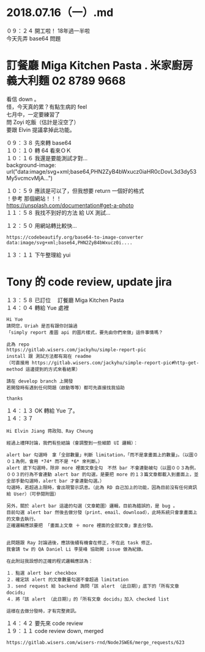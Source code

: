 # 2018.07.16（一）.md

０９：２４ 開工啦！ 18年過一半啦  
今天先弄 base64 問題  
# 訂餐廳 Miga Kitchen Pasta . 米家廚房義大利麵 02 8789 9668  
看信 down 。  
怪，今天真的累？有點生病的 feel  
七月中，一定要練習了  
問 Zoyi 吃飯（估計是沒空了）  
要跟 Elvin 提議拿掉此功能。  

０９：３８ 先來轉 base64  
１０：１０ 轉 64 看來ＯＫ  
１０：１６ 我還是要能測試才對...  
background-image: url("data:image/svg+xml;base64,PHN2ZyB4bWxucz0iaHR0cDovL3d3dy53My5vcmcvMjA...")  

１０：５９ 應該是可以了，但我想要 return 一個好的格式  
！參考 那個網站！！！  
https://unsplash.com/documentation#get-a-photo  
１１：５８ 我找不到好的方法 給 UX 測試...  

１２：５０ 用網站轉比較快...  
```
https://codebeautify.org/base64-to-image-converter
data:image/svg+xml;base64,PHN2ZyB4bWxucz0i....
```
１３：１１ 下午整理給 yui  
# Tony 的 code review, update jira 
１３：５８ 已訂位　 訂餐廳 Miga Kitchen Pasta  
１４：０４ 轉給 Yue 處裡  
```
Hi Yue
請問您，Uriah 是否有跟你討論過
「simply report 產圖 api 的圖片樣式，要先由你們來做」這件事情嗎？

此為 repo
https://gitlab.wisers.com/jackyhu/simple-report-pic
install 跟 測試方法都有寫在 readme
（可直接用 https://gitlab.wisers.com/jackyhu/simple-report-pic#http-get-method 這邊提到的方式來看結果）

請在 develop branch 上開發
若開發時有遇到任何問題（啟動等等）都可先直接找我協助

thanks
```
１４：１３ OK 轉給 Yue 了。  
１４：３７  
```
Hi Elvin Jiang 蒋政阳、Ray Cheung

經過上禮拜討論，我們有些結論（會調整到一些細節 UI 邏輯）：

alert bar 勾選時　拿「全部數量」判斷 limitation，「而不是拿畫面上的數量」。（以圖００１為例，會用 *74* 而不是 *6* 來判斷。）
alert 底下勾選時，除非 more 裡面文章全勾　不然 bar 不會連動被勾（以圖００３為例，００３的行為不會連動 alert bar 的勾選，是要把 more 的１３篇文章都載入到畫面上，並全部手動勾選時，alert bar 才會連動勾選。）
勾選時，若超過上限時，會出現警示訊息。（此為 RD 自己加上的功能，因為目前沒有任何資訊給 User）（可參閱附圖）
 
另外，關於 alert bar 這邊的勾選（文章範圍）邏輯，目前為錯誤的，是 bug 。
目前勾選 alert bar 然後去做分發（print、email、download），此時系統只會拿畫面上的文章去執行。
正確邏輯應該要把 「畫面上文章 ＋ more 裡面的全部文章」拿去分發。
 

此問題跟 Ray 討論過後，應該後續有機會在修正，不在此 task 修正。
我會請 tw 的 QA Daniel Li 李旻峰 協助開 issue 做為紀錄。

在此附註我設想的正確的程式邏輯應該為：

１．點選 alert bar checkbox
２．確定該 alert 的文章數量勾選不會超過 limitation
３．send request 給 backend 詢問「該 alert （此日期）」底下的「所有文章 docids」
４．將「該 alert （此日期）」的「所有文章 docids」加入 checked list

這樣在去做分發時，才有完整資訊。
```

１４：４２ 要先來 code review  
１９：１１ code review down, merged  
```
https://gitlab.wisers.com/wisers-rnd/NodeJSWE6/merge_requests/623
```
